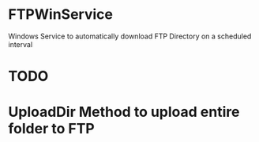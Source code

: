 # FTPWinService
Windows Service to automatically download FTP Directory on a scheduled interval


# TODO
  # UploadDir Method to upload entire folder to FTP
